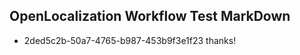 ## OpenLocalization Workflow Test MarkDown
* 2ded5c2b-50a7-4765-b987-453b9f3e1f23 thanks!

<!--HONumber=Aug16_HO3-->


